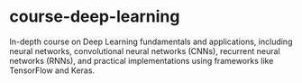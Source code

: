 # course-deep-learning
In-depth course on Deep Learning fundamentals and applications, including neural networks, convolutional neural networks (CNNs), recurrent neural networks (RNNs), and practical implementations using frameworks like TensorFlow and Keras.

